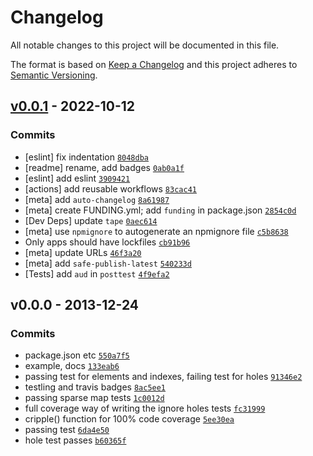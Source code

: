 # Changelog

All notable changes to this project will be documented in this file.

The format is based on [Keep a Changelog](https://keepachangelog.com/en/1.0.0/)
and this project adheres to [Semantic Versioning](https://semver.org/spec/v2.0.0.html).

## [v0.0.1](https://github.com/ljharb/array-map/compare/v0.0.0...v0.0.1) - 2022-10-12

### Commits

- [eslint] fix indentation [`8048dba`](https://github.com/ljharb/array-map/commit/8048dba1f4e01fa69916d2959962157ab699cdbf)
- [readme] rename, add badges [`0ab0a1f`](https://github.com/ljharb/array-map/commit/0ab0a1f587a60235d26236665a68707c70473f57)
- [eslint] add eslint [`3909421`](https://github.com/ljharb/array-map/commit/3909421b325589bc27373575494c9a71337abdca)
- [actions] add reusable workflows [`83cac41`](https://github.com/ljharb/array-map/commit/83cac41b2a7543f33768d8be7b876cdf9cdb2d0c)
- [meta] add `auto-changelog` [`8a61987`](https://github.com/ljharb/array-map/commit/8a6198704e0ba29289c2ba14aa09bc5e718a46c9)
- [meta] create FUNDING.yml; add `funding` in package.json [`2854c0d`](https://github.com/ljharb/array-map/commit/2854c0d163f0ed10ce31b89b1ea41aefbe17bbef)
- [Dev Deps] update `tape` [`0aec614`](https://github.com/ljharb/array-map/commit/0aec614f1d540ffac0b592a5db83730317c69369)
- [meta] use `npmignore` to autogenerate an npmignore file [`c5b8638`](https://github.com/ljharb/array-map/commit/c5b8638bca5edcede7c261290f179af65adcad51)
- Only apps should have lockfiles [`cb91b96`](https://github.com/ljharb/array-map/commit/cb91b96f89c347987fc9a3cacb3c4f9ed504b5bb)
- [meta] update URLs [`46f3a20`](https://github.com/ljharb/array-map/commit/46f3a20dc7d3f04a4701cddb15912bf895495f98)
- [meta] add `safe-publish-latest` [`540233d`](https://github.com/ljharb/array-map/commit/540233dbe670b3a1bf2a8965ba253612b73ab16a)
- [Tests] add `aud` in `posttest` [`4f9efa2`](https://github.com/ljharb/array-map/commit/4f9efa296ec54c6934196283e28aa6ec5bfc962b)

## v0.0.0 - 2013-12-24

### Commits

- package.json etc [`550a7f5`](https://github.com/ljharb/array-map/commit/550a7f55c2e526e870ac5b3cc885e0da0005b437)
- example, docs [`133eab6`](https://github.com/ljharb/array-map/commit/133eab6aff751864c905b6bff456e3036aee95bb)
- passing test for elements and indexes, failing test for holes [`91346e2`](https://github.com/ljharb/array-map/commit/91346e299b26734e70caf4e42ccc2e2e56ff9d10)
- testling and travis badges [`8ac5ee1`](https://github.com/ljharb/array-map/commit/8ac5ee10912b6d2e930e2d151bbb82f2b842a063)
- passing sparse map tests [`1c0012d`](https://github.com/ljharb/array-map/commit/1c0012d1da5c8d323ea88c685d03355ca7f60387)
- full coverage way of writing the ignore holes tests [`fc31999`](https://github.com/ljharb/array-map/commit/fc31999042864b5baf33ec1d40f3aa0da39b95b1)
- cripple() function for 100% code coverage [`5ee30ea`](https://github.com/ljharb/array-map/commit/5ee30eaf213f541716c8556f55b87c93c6cc5640)
- passing test [`6da4e50`](https://github.com/ljharb/array-map/commit/6da4e508d99fb912ecf8278b25b3fbc1b8f5cfd2)
- hole test passes [`b60365f`](https://github.com/ljharb/array-map/commit/b60365f9953bbdafaa158a93929cd3bb3732a3b4)
